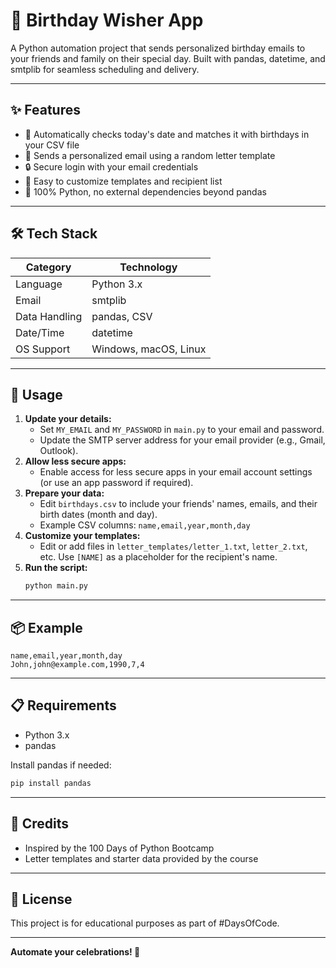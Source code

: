 # 🎉 Birthday Wisher App

A Python automation project that sends personalized birthday emails to your friends and family on their special day. Built with pandas, datetime, and smtplib for seamless scheduling and delivery.

---

## ✨ Features
- 📅 Automatically checks today's date and matches it with birthdays in your CSV file
- 💌 Sends a personalized email using a random letter template
- 🔒 Secure login with your email credentials
- 📝 Easy to customize templates and recipient list
- 🐍 100% Python, no external dependencies beyond pandas

---

## 🛠️ Tech Stack
| Category      | Technology         |
|---------------|-------------------|
| Language      | Python 3.x        |
| Email         | smtplib           |
| Data Handling | pandas, CSV       |
| Date/Time     | datetime          |
| OS Support    | Windows, macOS, Linux |

---

## 🚀 Usage
1. **Update your details:**
   - Set `MY_EMAIL` and `MY_PASSWORD` in `main.py` to your email and password.
   - Update the SMTP server address for your email provider (e.g., Gmail, Outlook).
2. **Allow less secure apps:**
   - Enable access for less secure apps in your email account settings (or use an app password if required).
3. **Prepare your data:**
   - Edit `birthdays.csv` to include your friends' names, emails, and their birth dates (month and day).
   - Example CSV columns: `name,email,year,month,day`
4. **Customize your templates:**
   - Edit or add files in `letter_templates/letter_1.txt`, `letter_2.txt`, etc. Use `[NAME]` as a placeholder for the recipient's name.
5. **Run the script:**
   ```bash
   python main.py
   ```

---

## 📦 Example
```
name,email,year,month,day
John,john@example.com,1990,7,4
```

---

## 📋 Requirements
- Python 3.x
- pandas

Install pandas if needed:
```bash
pip install pandas
```

---

## 🙏 Credits
- Inspired by the 100 Days of Python Bootcamp
- Letter templates and starter data provided by the course

---

## 📄 License
This project is for educational purposes as part of #DaysOfCode.

---

**Automate your celebrations! 🥳**
